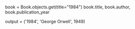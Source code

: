 book = Book.objects.get(title="1984")
book.title, book.author, book.publication_year

output = ('1984', 'George Orwell', 1949)